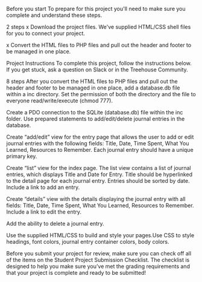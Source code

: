 Before you start
To prepare for this project you'll need to make sure you complete and understand these steps.

 2 steps
x Download the project files. We've supplied HTML/CSS shell files for you to connect your project.

x Convert the HTML files to PHP files and pull out the header and footer to be managed in one place.


Project Instructions
To complete this project, follow the instructions below. If you get stuck, ask a question on Slack or in the Treehouse Community.

 8 steps
After you convert the HTML files to PHP files and pull out the header and footer to be managed in one place, add a database.db file within a inc directory. Set the permission of both the directory and the file to everyone read/write/execute (chmod 777).

Create a PDO connection to the SQLite (database.db) file within the inc folder. Use prepared statements to add/edit/delete journal entries in the database.

Create “add/edit” view for the entry page that allows the user to add or edit journal entries with the following fields: Title, Date, Time Spent, What You Learned, Resources to Remember. Each journal entry should have a unique primary key.

Create “list” view for the index page. The list view contains a list of journal entries, which displays Title and Date for Entry. Title should be hyperlinked to the detail page for each journal entry. Entries should be sorted by date. Include a link to add an entry.

Create “details” view with the details displaying the journal entry with all fields: Title, Date, Time Spent, What You Learned, Resources to Remember. Include a link to edit the entry.

Add the ability to delete a journal entry.

Use the supplied HTML/CSS to build and style your pages.Use CSS to style headings, font colors, journal entry container colors, body colors.

Before you submit your project for review, make sure you can check off all of the items on the Student Project Submission Checklist. The checklist is designed to help you make sure you’ve met the grading requirements and that your project is complete and ready to be submitted!